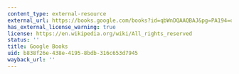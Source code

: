 ```yaml
---
content_type: external-resource
external_url: https://books.google.com/books?id=qbWnDQAAQBAJ&pg=PA194=onepage#v=onepage&q&f=false
has_external_license_warning: true
license: https://en.wikipedia.org/wiki/All_rights_reserved
status: ''
title: Google Books
uid: b838f26e-438e-4195-8bdb-316c653d7945
wayback_url: ''
---
```

